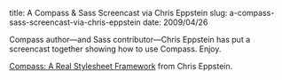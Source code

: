 title: A Compass &amp; Sass Screencast via Chris Eppstein
slug: a-compass-sass-screencast-via-chris-eppstein
date: 2009/04/26

[Compass: A Real Stylesheet Framework]: http://vimeo.com/4335944

Compass author—and Sass contributor—Chris Eppstein has put a screencast together showing how to use Compass. Enjoy.

<div class='flash'>
  <object data='http://vimeo.com/moogaloop.swf?clip_id=4335944&amp;server=vimeo.com&amp;show_title=1&amp;show_byline=1&amp;show_portrait=0&amp;color=00ADEF&amp;fullscreen=1' height='225' type='application/x-shockwave-flash' width='400'>
    <param name='allowfullscreen' value='true' />
    <param name='allowscriptaccess' value='always' />
    <param name='src' value='http://vimeo.com/moogaloop.swf?clip_id=4335944&amp;server=vimeo.com&amp;show_title=1&amp;show_byline=1&amp;show_portrait=0&amp;color=00ADEF&amp;fullscreen=1' />
  </object>
</div>

[Compass: A Real Stylesheet Framework] from Chris Eppstein.